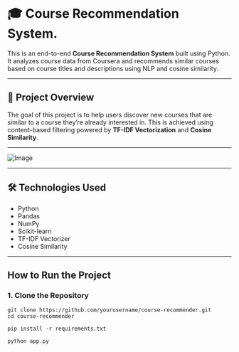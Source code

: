 # 🎓 Course Recommendation System.

This is an end-to-end **Course Recommendation System** built using Python. It analyzes course data from Coursera and recommends similar courses based on course titles and descriptions using NLP and cosine similarity.

---

## 🚀 Project Overview

The goal of this project is to help users discover new courses that are similar to a course they’re already interested in. This is achieved using content-based filtering powered by **TF-IDF Vectorization** and **Cosine Similarity**.

---

![Image](https://github.com/user-attachments/assets/a0a90cc8-e21b-4330-92b0-c9d78f732987)

---

## 🛠️ Technologies Used

- Python
- Pandas
- NumPy
- Scikit-learn
- TF-IDF Vectorizer
- Cosine Similarity

---
## How to Run the Project

### 1. Clone the Repository

```
git clone https://github.com/yourusername/course-recommender.git
cd course-recommender

```
```
pip install -r requirements.txt
```
```
python app.py
```
